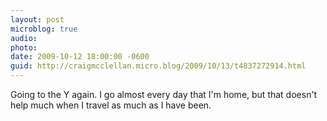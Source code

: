 ```yaml
---
layout: post
microblog: true
audio: 
photo: 
date: 2009-10-12 18:00:00 -0600
guid: http://craigmcclellan.micro.blog/2009/10/13/t4837272914.html
---
```

Going to the Y again.  I go almost every day that I'm home, but that doesn't help much when I travel as much as I have been.
